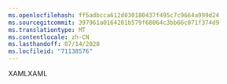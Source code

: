 ```yaml
---
ms.openlocfilehash: ff5adbcca612d030180437f495c7c9664a999d24
ms.sourcegitcommit: 397961a0164281b579f68064c3bb66c071f374d9
ms.translationtype: MT
ms.contentlocale: zh-CN
ms.lasthandoff: 07/14/2020
ms.locfileid: "71138576"
---
```

<span data-ttu-id="177aa-101">XAML</span><span class="sxs-lookup"><span data-stu-id="177aa-101">XAML</span></span>